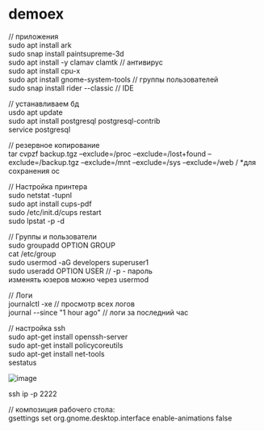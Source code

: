 # demoex
// приложения  
sudo apt install ark  
sudo snap install paintsupreme-3d  
sudo apt install -y clamav clamtk // антивирус  
sudo apt install cpu-x  
sudo apt install gnome-system-tools // группы пользователей  
sudo snap install rider --classic // IDE  

// устанавливаем бд  
usdo apt update  
sudo apt install postgresql postgresql-contrib  
service postgresql  
  
// резервное копирование  
tar cvpzf backup.tgz –exclude=/proc –exclude=/lost+found –exclude=/backup.tgz –exclude=/mnt –exclude=/sys –exclude=/web /  *для сохранения ос  
  
// Настройка принтера  
sudo netstat -tupnl  
sudo apt install cups-pdf  
sudo /etc/init.d/cups restart  
sudo lpstat -p -d  
  
// Группы и пользователи  
sudo groupadd OPTION GROUP  
cat /etc/group  
sudo usermod -aG developers superuser1  
sudo useradd OPTION USER  // -p - пароль  
изменять юзеров можно через usermod  
  
// Логи  
journalctl -xe // просмотр всех логов  
journal --since "1 hour ago" // логи за последний час  


// настройка ssh  
sudo apt-get install openssh-server  
sudo apt-get install policycoreutils  
sudo apt-get install net-tools  
sestatus  
  
![image](https://github.com/user-attachments/assets/d03dccfd-7f93-4439-a4e8-5a2f2f9ef78b)  

ssh ip -p 2222  
  
// композиция рабочего стола:  
gsettings set org.gnome.desktop.interface enable-animations false  


